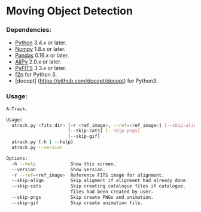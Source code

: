 # Moving Object Detection

### Dependencies:

* [Python](https://www.python.org/) 3.4.x or later.
* [Numpy](http://www.numpy.org/) 1.8.x or later.
* [Pandas](http://pandas.pydata.org/) 0.16.x or later.
* [AliPy](http://obswww.unige.ch/~tewes/alipy/) 2.0.x or later.
* [PyFITS](http://www.stsci.edu/institute/software_hardware/pyfits) 3.3.x or later.
* [f2n](https://github.com/akdeniz-uzay/mod/tree/master/f2n) for Python 3.
* [docopt] (https://github.com/docopt/docopt) for Python3.

### Usage:

```bash
A-Track.

Usage:
  atrack.py <fits_dir> [-r <ref_image>, --ref=<ref_image>] [--skip-align]
                       [--skip-cats] [--skip-pngs]
                       [--skip-gif]
  atrack.py (-h | --help)
  atrack.py --version

Options:
  -h --help             Show this screen.
  --version             Show version.
  -r --ref=<ref_image>  Reference FITS image for alignment.
  --skip-align          Skip aligment if alignment had already done.
  --skip-cats           Skip creating catalogue files if catalogue.
                        files had been created by user.
  --skip-pngs           Skip create PNGs and animation.
  --skip-gif            Skip create animation file.
```